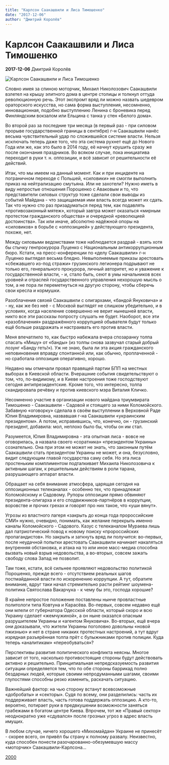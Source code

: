 ```yaml
---
title: "Карлсон Саакашвили и Лиса Тимошенко"
date: "2017-12-06"
author: "Дмитрий Королёв"
---
```


# Карлсон Саакашвили и Лиса Тимошенко

**2017-12-06** Дмитрий Королёв

![Карлсон Саакашвили и Лиса Тимошенко](http://2000.ua/modules/pages/pictures/1000x1000/16729_6b52d9984e3e039d4200bcd6522a73bf_3170.jpg)

Словно имея за спиною моторчик, Михаил Николозович Саакашвили взлетел на крышу элитного дома в центре столицы и толкнул оттуда революционную речь. Этот экспромт вряд ли можно назвать шедевром ораторского искусства, но сама форма выступления, несомненно, инновационная, подобно выступлению Ленина с броневика перед Финляндским вокзалом или Ельцина с танка у стен «Белого дома».

Во второй раз за последние три месяца (в первый раз - при силовом прорыве государственной границы в сентябре) г-н Саакашвили нанёс весьма чувствительный удар по сложившейся системе власти. Нельзя исключать теперь даже того, что эта система рухнет ещё до Нового Года или же, как это было в 2014 году, её начнут крушить сразу же после окончания праздников. Во всяком случае, пока инициатива переходит в руки т. н. оппозиции, и всё зависит от решительности её действий.

Итак, что мы имеем на данный момент. Как и при инциденте на пограничном переходе с Польшей, «силовики» не смогли выполнить приказ на нейтрализацию смутьяна. Или не захотели? Нужно иметь в виду непростые отношения Порошенко с Аваковым и то, что представители силовых структур тоже сделали свои выводы из событий Майдана - что защищаемая ими власть всегда может их сдать. Так что нужно сто раз призадуматься перед тем, как подавлять «противозаконный мятеж», который завтра может оказаться «мирным протестом гражданского общества» и очередной «революцией достоинства». Так или иначе, абсолютно надёжной опоры на «силовиков» в борьбе с «оппозицией» у действующего президента, похоже, нет.

Между силовыми ведомствами тоже наблюдается раздрай - взять хотя бы стычку генпрокурора Луценко с Национальным антикоррупционным бюро. Кстати, на пресс-конференции по «делу Саакашвили» г-н Луценко выглядел весьма бледно. Невыполняемые приказы арестовать «сбежавшего из-под стражи» грузинского легионера подрывают не только его, генерального прокурора, личный авторитет, но и уважение к государственной власти, - и, стало быть, сеют в умы начальников всех уровней и отраслей государственного управления нехорошую мысль о том, а не пора ли переметнуться на другую сторону, чтобы сберечь свои кресла и кормушки.

Разоблачения связей Саакашвили с олигархами, «бандой Януковича» и - ну, как же без неё - с Москвой выглядят не слишком убедительно, и в условиях, когда население совершенно не верит нынешней власти, никто все эти рассказы попросту слушать не будет. Наоборот, все эти «разоблачения» раздражённого коррупцией обывателя будут только ещё больше раздражать и настраивать его против власти.

Меня впечатлило то, как быстро набежала вчера спозаранку толпа спасать «Мишу» от «банды» (из толпы снова зазвучал старый добрый лозунг «Банду геть!»). Уж не знаю, была ли эта акция гражданского неповиновения вправду спонтанной или, как обычно, проплаченной - но сработала оппозиция оперативно, хорошо.

Недавно мы отмечали провал правящей партии БПП на местных выборах в Киевской области. Вчерашние события свидетельствуют о том, что, по-видимому, и в Киеве настроения тоже господствуют сегодня антипрезидентские. Кроме того, что интересно, толпа скандировала речёвку и против киевского мэра Виталия Кличко.

Несомненно участие в организации нового майдана триумвирата Тимошенко - Саакашвили - Садовой и стоящего за ними Коломойского. Забавную «оговорку» сделала в своём выступлении в Верховной Раде Юлия Владимировна, назвавшая г-на Саакашвили «украинским президентом». А потом, исправившись, что, конечно, он - грузинский президент, добавила: мол, неплохо было бы, чтобы он им стал.

Разумеется, Юлия Владимировна - эта опытная лиса - вовсе не оговорилась, а назвала своего «соратника» «президентом Украины» сознательно. Она при этом не может не знать, что законным путём Саакашвили стать президентом Украины не может, и она, безусловно, видит следующим главой государства саму себя. Но эта лиса простеньким комплиментом подталкивает Михаила Николозовича к активным шагам, к решительным действиям в роли тарана, разрушающего аппарат власти.

Обращает на себя внимание атмосфера, царящая сегодня на оппозиционных телеканалах - особенно тех, что принадлежат Коломойскому и Садовому. Рупоры оппозиции прямо обвиняют президента-олигарха и его сподвижников-партнёров в коррупции, воровстве и прочих грехах и говорят про них такое, что «уши вянут».

Угрозы из властного лагеря «закрыть до конца года пророссийские СМИ» нужно, очевидно, понимать, как желание перекрыть именно каналы Коломойского - Садового. Казус с телеканалом Мураева лишь дал патриотический повод к новому поиску «пророссийских пропагандистов». Но закрыть и заткнуть вряд ли получится: во-первых, после неудачной попытки арестовать Саакашвили начинает накаляться внутренняя обстановка, и атака на то или иное масс-медиа способна вызвать новый взрыв недовольства, а во-вторых, совсем зажать свободу слова Запад не позволит.

Там тоже, кстати, всё сильнее проявляют недовольство политикой Порошенко, прежде всего - отсутствием реальных шагов постмайданной власти по искоренению коррупции. А тут, обратите внимание, вдруг таки начал стремительно расти рейтинг шоумена-политика Святослава Вакарчука - к чему бы это, господа хорошие?

В крайне непростое положение поставлены нынче провластные политологи типа Ковтуна и Карасёва. Во-первых, совсем недавно ещё они млели от губернатора Одесской области, который скоро и всю Украину сделает «жемчужиной», а он ныне оказался опасным разрушителем Украины и «агентом Януковича». Во-вторых, ещё вчера они доказывали, что жители Украины поголовно довольны «новой пжизнью» и нет в стране никаких протестных настроений, а тут вдруг изрядная разъярённая толпа прёт с булыжниками против полиции. Куда теперь «аналитикам» «переобуваться»?

Перспективы развития политического конфликта неясны. Многое зависит от того, насколько противостоящие стороны будут действовать активно и решительно. Принципиальная непредсказуемость развития ситуации определяется тем, что по обе стороны баррикад полно бездарных людей, которые своими непродуманными шагами, своими глупостями способны резко изменить, раскачать ситуацию.

Важнейший фактор: на чью сторону встанут всевозможные «добробаты» и «секторы». Судя по всему, они разделились: часть их поддерживает власть, часть готова поддержать оппозицию. А кто-то, вероятно, потирает руки в предвкушении возможности заняться грабежами в богатом центре Киева. Впрочем, тот же «Правый сектор» неоднократно уже «сдувался» после грозных угроз в адрес власть имущих.

В любом случае, ничего хорошего «Михомайдан» Украине не принесёт - скорее всего, он привёл бы страну к полному развалу. Неизвестно, куда способен понести разочарованно-обезумевшую массу «моторчик» Саакашвили-Карлсона...

[2000](https://propaganda-journal.net/2000)